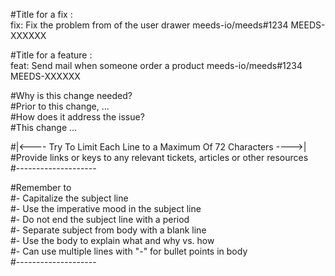 #Title for a fix :  
fix: Fix the problem from of the user drawer meeds-io/meeds#1234 MEEDS-XXXXXX

#Title for a feature :  
feat: Send mail when someone order a product meeds-io/meeds#1234 MEEDS-XXXXXX

#Why is this change needed?  
#Prior to this change, ...  
#How does it address the issue?  
#This change ...  

#|<---- Try To Limit Each Line to a Maximum Of 72 Characters ---->|  
#Provide links or keys to any relevant tickets, articles or other resources  
#--------------------  

#Remember to  
#- Capitalize the subject line  
#- Use the imperative mood in the subject line  
#- Do not end the subject line with a period  
#- Separate subject from body with a blank line  
#- Use the body to explain what and why vs. how  
#- Can use multiple lines with "-" for bullet points in body  
#--------------------
